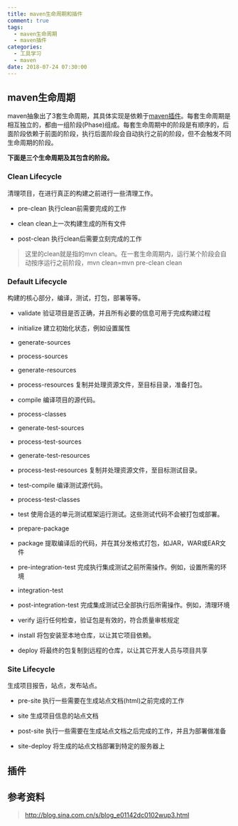 ```yaml
---
title: maven生命周期和插件
comment: true
tags:
  - maven生命周期
  - maven插件
categories:
  - 工具学习
  - maven
date: 2018-07-24 07:30:00
---
```


## maven生命周期

maven抽象出了3套生命周期，其具体实现是依赖于[maven插件](http://maven.apache.org/plugins/index.html)。每套生命周期是相互独立的，都由一组阶段(Phase)组成。每套生命周期中的阶段是有顺序的，后面阶段依赖于前面的阶段，执行后面阶段会自动执行之前的阶段，但不会触发不同生命周期的阶段。

**下面是三个生命周期及其包含的阶段。**

### Clean Lifecycle 
清理项目，在进行真正的构建之前进行一些清理工作。

*  pre-clean     执行clean前需要完成的工作  

*  clean     clean上一次构建生成的所有文件  

*  post-clean    执行clean后需要立刻完成的工作  
 
    
>这里的clean就是指的mvn clean。在一套生命周期内，运行某个阶段会自动按序运行之前阶段，mvn clean=mvn pre-clean clean

<!--more-->

### Default Lifecycle
构建的核心部分，编译，测试，打包，部署等等。

* validate      验证项目是否正确，并且所有必要的信息可用于完成构建过程

* initialize    建立初始化状态，例如设置属性

* generate-sources
     
* process-sources 
     
* generate-resources

* process-resources     复制并处理资源文件，至目标目录，准备打包。

* compile     编译项目的源代码。

* process-classes

* generate-test-sources
 
* process-test-sources 

* generate-test-resources

* process-test-resources     复制并处理资源文件，至目标测试目录。

* test-compile     编译测试源代码。

* process-test-classes

* test     使用合适的单元测试框架运行测试。这些测试代码不会被打包或部署。

* prepare-package

* package     提取编译后的代码，并在其分发格式打包，如JAR，WAR或EAR文件

* pre-integration-test     完成执行集成测试之前所需操作。例如，设置所需的环境

* integration-test

* post-integration-test     完成集成测试已全部执行后所需操作。例如，清理环境

* verify        运行任何检查，验证包是有效的，符合质量审核规定

* install     将包安装至本地仓库，以让其它项目依赖。

* deploy     将最终的包复制到远程的仓库，以让其它开发人员与项目共享    
    
### Site Lifecycle   
生成项目报告，站点，发布站点。

* pre-site     执行一些需要在生成站点文档(html)之前完成的工作

* site     生成项目信息的站点文档

* post-site     执行一些需要在生成站点文档之后完成的工作，并且为部署做准备

* site-deploy     将生成的站点文档部署到特定的服务器上

## 插件


## 参考资料

>http://blog.sina.com.cn/s/blog_e01142dc0102wup3.html



